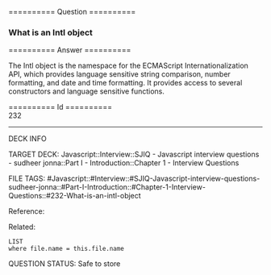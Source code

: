 ========== Question ==========  

### What is an Intl object  

========== Answer ==========  

The Intl object is the namespace for the ECMAScript Internationalization API, which provides language sensitive string comparison, number formatting, and date and time formatting. It provides access to several constructors and language sensitive functions.

========== Id ==========  
232

---

DECK INFO

TARGET DECK: Javascript::Interview::SJIQ - Javascript interview questions - sudheer jonna::Part I - Introduction::Chapter 1 - Interview Questions

FILE TAGS: #Javascript::#Interview::#SJIQ-Javascript-interview-questions-sudheer-jonna::#Part-I-Introduction::#Chapter-1-Interview-Questions::#232-What-is-an-intl-object

Reference:

Related:

```dataview
LIST
where file.name = this.file.name
```

QUESTION STATUS: Safe to store
